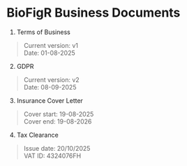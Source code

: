 # BioFigR Business Documents

1. Terms of Business

> Current version: v1  
> Date: 01-08-2025

2. GDPR

> Current version: v2  
> Date: 08-09-2025

3. Insurance Cover Letter

> Cover start: 19-08-2025  
> Cover end: 19-08-2026

4. Tax Clearance

> Issue date: 20/10/2025  
> VAT ID: 4324076FH
